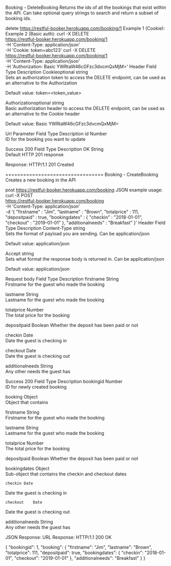 Booking - DeleteBooking
Returns the ids of all the bookings that exist within the API. Can take optional query strings to search and return a subset of booking ids.

delete
https://restful-booker.herokuapp.com/booking/1
Example 1 (Cookie):
Example 2 (Basic auth):
curl -X DELETE \
  https://restful-booker.herokuapp.com/booking/1 \
  -H 'Content-Type: application/json' \
  -H 'Cookie: token=abc123'
curl -X DELETE \
  https://restful-booker.herokuapp.com/booking/1 \
  -H 'Content-Type: application/json' \
  -H 'Authorization: Basic YWRtaW46cGFzc3dvcmQxMjM='
Header
Field	Type	Description
Cookieoptional	string	
Sets an authorization token to access the DELETE endpoint, can be used as an alternative to the Authorization

Default value: token=<token_value>

Authorizationoptional	string	
Basic authorization header to access the DELETE endpoint, can be used as an alternative to the Cookie header

Default value: Basic YWRtaW46cGFzc3dvcmQxMjM=

Url Parameter
Field	Type	Description
id	Number	
ID for the booking you want to update

Success 200
Field	Type	Description
OK	String	
Default HTTP 201 response

Response:
HTTP/1.1 201 Created



=================================
Booking - CreateBooking
Creates a new booking in the API

post
https://restful-booker.herokuapp.com/booking
JSON example usage:
curl -X POST \
  https://restful-booker.herokuapp.com/booking \
  -H 'Content-Type: application/json' \
  -d '{
    "firstname" : "Jim",
    "lastname" : "Brown",
    "totalprice" : 111,
    "depositpaid" : true,
    "bookingdates" : {
        "checkin" : "2018-01-01",
        "checkout" : "2019-01-01"
    },
    "additionalneeds" : "Breakfast"
}'
Header
Field	Type	Description
Content-Type	string	
Sets the format of payload you are sending. Can be application/json

Default value: application/json

Accept	string	
Sets what format the response body is returned in. Can be application/json

Default value: application/json

Request body
Field	Type	Description
firstname	String	
Firstname for the guest who made the booking

lastname	String	
Lastname for the guest who made the booking

totalprice	Number	
The total price for the booking

depositpaid	Boolean	
Whether the deposit has been paid or not

  checkin	Date	
Date the guest is checking in

  checkout	Date	
Date the guest is checking out

additionalneeds	String	
Any other needs the guest has

Success 200
Field	Type	Description
bookingid	Number	
ID for newly created booking

booking	Object	
Object that contains

  firstname	String	
Firstname for the guest who made the booking

  lastname	String	
Lastname for the guest who made the booking

  totalprice	Number	
The total price for the booking

  depositpaid	Boolean	
Whether the deposit has been paid or not

  bookingdates	Object	
Sub-object that contains the checkin and checkout dates

    checkin	Date	
Date the guest is checking in

    checkout	Date	
Date the guest is checking out

  additionalneeds	String	
Any other needs the guest has

JSON Response:
URL Response:
HTTP/1.1 200 OK

{
    "bookingid": 1,
    "booking": {
        "firstname": "Jim",
        "lastname": "Brown",
        "totalprice": 111,
        "depositpaid": true,
        "bookingdates": {
            "checkin": "2018-01-01",
            "checkout": "2019-01-01"
        },
        "additionalneeds": "Breakfast"
    }
}
